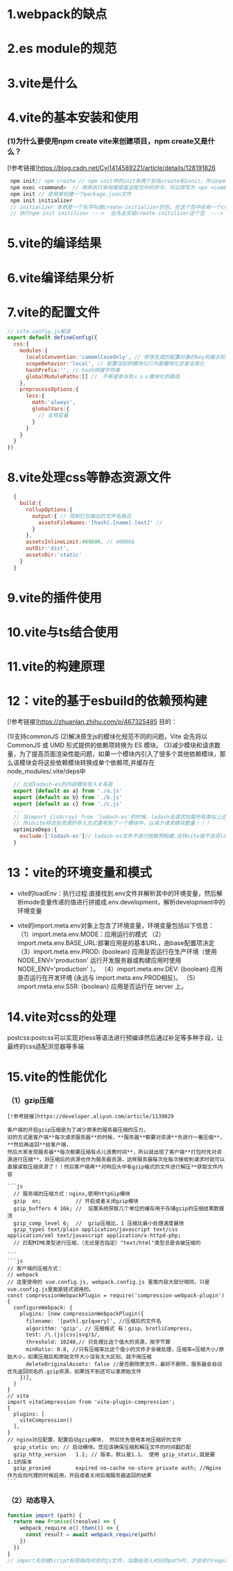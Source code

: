 # 1.webpack的缺点
# 2.es module的规范
# 3.vite是什么
# 4.vite的基本安装和使用
 ### (1)为什么要使用npm create vite来创建项目，npm create又是什么？
 [!参考链接]https://blog.csdn.net/Cyj1414589221/article/details/128191826
 ```js
  npm init// npm create // npm init中的init有两个别名create和innit，所以npm init和npm create是等价的
  npm exec <command>  // 用来执行本地报或者远程包中的命令，可以简写为 npx <command>
  npm init // 是用来创建一个package.json文件
  npm init initializer 
  // initializer 本质是一个名字叫做create-initializer的包，在这个包中会有一个create-initializer的命令
  // 执行npm init initilizer --->  会先去安装create-initilizer这个包  ---> 然后过npm exec  create-initializer执行包
 ```
# 5.vite的编译结果
# 6.vite编译结果分析
# 7.vite的配置文件
  ```js
  // vite.config.js解读
  export default defineConfig({
    css:{
      modules:{
        localsConvention:'camemlCaseOnly', // 修改生成的配置对象的key的展示形式
        scopeBehavior:'local', // 配置当前的模块化行为是模块化还是全局化
        hashPrefix:'', // hash拼接字符串
        globalModulePaths:[] //　不希望参与到ｃｓｓ模块化的路径
      },
      preprocessOptions:{
        less:{
          math:'always',
          globalVars:{
            // 全局变量
          }
        }
      }
    }
  })
  ```

# 8.vite处理css等静态资源文件
```js
  {
    build:{
      rollupOptions:{
        output:{ // 控制打包输出的文件名格式
          assetsFileNames:'[hash].[name].[ext]' // 
        }
      },
      assetsInlineLimit:409600, // 4000kb
      outDir:'dist',
      assetsDir:'static'
    }
  }
```
# 9.vite的插件使用
# 10.vite与ts结合使用
# 11.vite的构建原理

# 12：vite的基于esbuild的依赖预构建
[!参考链接]https://zhuanlan.zhihu.com/p/467325485
目的：

(1)支持commonJS
(2)解决原生js的模块化规范不同的问题，Vite 会先将以 CommonJS 或 UMD 形式提供的依赖项转换为 ES 模块。
(3)减少模块和请求数量，为了提高页面渲染性能问题，如果一个模块内引入了很多个其他依赖模块，那么该模块会将这些依赖模块转换成单个依赖项,并缓存在node_modules/.vite/deps中

```js
  // 比如lodash-es的内部模块导入关系是
  export {default as a} from './a.js'
  export {default as b} from './b.js'
  export {default as c} from './c.js'
  ...
  // 当import {isArray} from 'lodash-es'的时候，lodash会请求加载所有类似上述的a,bc,文件依赖模块，
  // 所以vite将这些资源的导入方式重写到了一个模块中，以减少请求模块数量！！！
  optimizeDeps:{
    exclude:['lodash-es']// lodash-es文件不进行依赖预构建,这样vite就不会将lodash-es重写到一个模块中，会变成旧的几百个模块请求
  }
```

# 13：vite的环境变量和模式
- vite的loadEnv：执行过程:直接找到.env文件并解析其中的环境变量，然后解析mode变量传递的值进行拼接成.env.development，解析development中的环境变量

- vite的import.meta.env对象上包含了环境变量，环境变量包括以下信息：
（1）import.meta.env.MODE：应用运行的模式
（2）import.meta.env.BASE_URL:部署应用是的基本URL，由base配置项决定
（3）import.meta.env.PROD: {boolean} 应用是否运行在生产环境（使用 NODE_ENV='production' 运行开发服务器或构建应用时使用 NODE_ENV='production' ）。
（4）import.meta.env.DEV: {boolean} 应用是否运行在开发环境 (永远与 import.meta.env.PROD相反)。
（5）import.meta.env.SSR: {boolean} 应用是否运行在 server 上。

# 14.vite对css的处理
postcss:postcss可以实现对less等语法进行预编译然后通过补足等多种手段，让最终的css适配浏览器等多端

# 15.vite的性能优化
  ### （1）gzip压缩
    [!参考链接]https://developer.aliyun.com/article/1139829

    客户端的开启gzip压缩是为了减少原来的服务器压缩的压力，
    旧的方式是客户端**每次请求服务器**的时候，**服务器**都要对资源**先进行一番压缩**，**然后再返回**给客户端，
    然后大家发现服务器**每次都要压缩有点儿浪费时间**，所以就出现了客户端**打包时先对资源进行压缩**，将压缩后的资源也作为服务器资源，这样服务器每次在每次接收到请求时就可以直接读取压缩资源了！！然后客户端再**对响应头中有gzip格式的文件进行解压**获取文件内容

    ```js
      // 服务端的压缩方式：nginx,使用httpGip模块
      gzip  on;           // 开启或者关闭gzip模块
      gzip_buffers 4 16k; //  设置系统获取几个单位的缓存用于存储gzip的压缩结果数据流
      gzip_comp_level 6;  //  gzip压缩比，1 压缩比最小处理速度最快 
      gzip_types text/plain application/javascript text/css application/xml text/javascript application/x-httpd-php;
      // 匹配MIME类型进行压缩，（无论是否指定）"text/html"类型总是会被压缩的
      
    ```
    ```js
    // 客户端的压缩方式：
    // webpack
    // 这里使用的 vue.config.js, webpack.config.js 里面内容大部分相同，只是vue.config.js里面是链式调用的。
    const compressionWebpackPlugin = require('compression-webpack-plugin')
    {
      configureWebpack: {
        plugins: [new compressionWebpackPlugin({
          filename: '[path].gz[query]', //压缩后的文件名
          algorithm: 'gzip', // 压缩格式 有：gzip、brotliCompress,
          test: /\.(js|css|svg)$/,
          threshold: 10240,// 只处理比这个值大的资源，按字节算
          minRatio: 0.8, //只有压缩率比这个值小的文件才会被处理，压缩率=压缩大小/原始大小，如果压缩后和原始文件大小没有太大区别，就不用压缩
          deleteOriginalAssets: false //是否删除原文件，最好不删除，服务器会自动优先返回同名的.gzip资源，如果找不到还可以拿原始文件
        })],
      }
    }
    // vite
    import viteCompression from 'vite-plugin-compression';
    {
      plugins: [
        viteCompression()
      ],
    }
    // nginx对应配置，配置启动gzip模块， 然后优先使用本地压缩好的文件
      gzip_static on; // 启动模块。您应该确保压缩和解压文件的时间戳匹配
      gzip_http_version   1.1; // 版本，默认是1.1， 使用 gzip_static,就是要 1.1的版本
      gzip_proxied        expired no-cache no-store private auth; //Nginx作为反向代理的时候启用，开启或者关闭后端服务器返回的结果
    ```

  ### （2）动态导入
  ```js
  function import (path) {
    return new Promise((resolve) => {
      webpack_require.e().then(() => {
        const result = await webpack_require(path)
      })
    })
  }
  // import先创建script标签指向对应的js文件，当路由进入对应的path时，才会进行require按需导入对应的script标签到body中
  ```